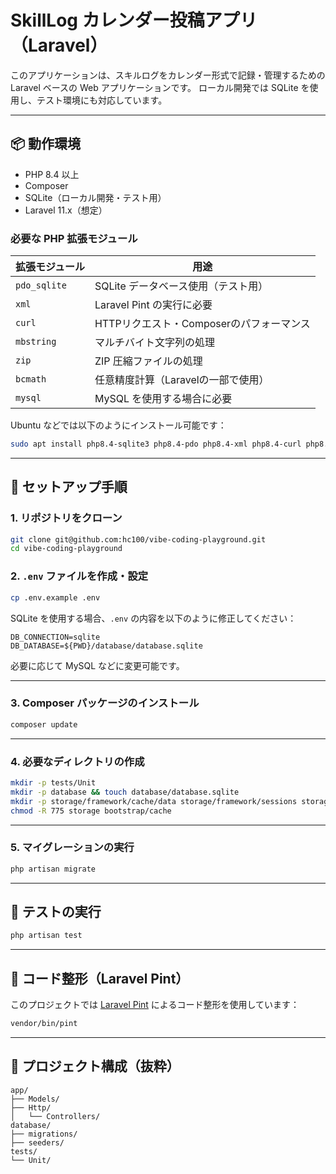 # SkillLog カレンダー投稿アプリ（Laravel）

このアプリケーションは、スキルログをカレンダー形式で記録・管理するための Laravel ベースの Web アプリケーションです。
ローカル開発では SQLite を使用し、テスト環境にも対応しています。

---

## 📦 動作環境

- PHP 8.4 以上
- Composer
- SQLite（ローカル開発・テスト用）
- Laravel 11.x（想定）

### 必要な PHP 拡張モジュール

| 拡張モジュール     | 用途                                     |
|----------------------|------------------------------------------|
| `pdo_sqlite`         | SQLite データベース使用（テスト用）     |
| `xml`                | Laravel Pint の実行に必要               |
| `curl`               | HTTPリクエスト・Composerのパフォーマンス |
| `mbstring`           | マルチバイト文字列の処理               |
| `zip`                | ZIP 圧縮ファイルの処理                  |
| `bcmath`             | 任意精度計算（Laravelの一部で使用）     |
| `mysql`              | MySQL を使用する場合に必要              |

Ubuntu などでは以下のようにインストール可能です：

```bash
sudo apt install php8.4-sqlite3 php8.4-pdo php8.4-xml php8.4-curl php8.4-mbstring php8.4-zip php8.4-bcmath php8.4-mysql
```

---

## 🔧 セットアップ手順

### 1. リポジトリをクローン

```bash
git clone git@github.com:hc100/vibe-coding-playground.git
cd vibe-coding-playground
```

### 2. `.env` ファイルを作成・設定

```bash
cp .env.example .env
```

SQLite を使用する場合、`.env` の内容を以下のように修正してください：

```env
DB_CONNECTION=sqlite
DB_DATABASE=${PWD}/database/database.sqlite
```

必要に応じて MySQL などに変更可能です。

---

### 3. Composer パッケージのインストール

```bash
composer update
```

---

### 4. 必要なディレクトリの作成

```bash
mkdir -p tests/Unit
mkdir -p database && touch database/database.sqlite
mkdir -p storage/framework/cache/data storage/framework/sessions storage/framework/views storage/logs
chmod -R 775 storage bootstrap/cache
```

---

### 5. マイグレーションの実行

```bash
php artisan migrate
```

---

## 🧪 テストの実行

```bash
php artisan test
```

---

## 💅 コード整形（Laravel Pint）

このプロジェクトでは [Laravel Pint](https://laravel.com/docs/pint) によるコード整形を使用しています：

```bash
vendor/bin/pint
```

---

## 📁 プロジェクト構成（抜粋）

```
app/
├── Models/
├── Http/
│   └── Controllers/
database/
├── migrations/
├── seeders/
tests/
└── Unit/
```
